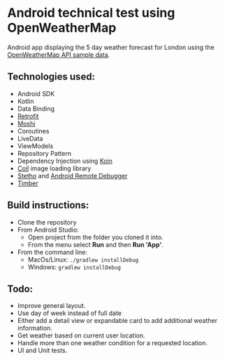 # Android technical test using OpenWeatherMap

Android app displaying the 5 day weather forecast for London using the [OpenWeatherMap API sample data](http://openweathermap.org/forecast5).

## Technologies used:
* Android SDK
* Kotlin
* Data Binding
* [Retrofit](https://github.com/square/retrofit)
* [Moshi](https://github.com/square/moshi)
* Coroutines
* LiveData
* ViewModels
* Repository Pattern
* Dependency Injection using [Koin](https://github.com/InsertKoinIO/koin)
* [Coil](https://github.com/coil-kt/coil) image loading library
* [Stetho](http://facebook.github.io/stetho/) and [Android Remote Debugger](https://github.com/zerobranch/android-remote-debugger)
* [Timber](https://github.com/JakeWharton/timber)


## Build instructions:
* Clone the repository
* From Android Studio:
    * Open project from the folder you cloned it into.
    * From the menu select **Run** and then **Run 'App'**.
* From the command line:
    * MacOs/Linux:
        `./gradlew installDebug`
    * Windows:
        `gradlew installDebug`


## Todo:
* Improve general layout.
* Use day of week instead of full date
* Either add a detail view or expandable card to add additional weather information.
* Get weather based on current user location.
* Handle more than one weather condition for a requested location.
* UI and Unit tests.
